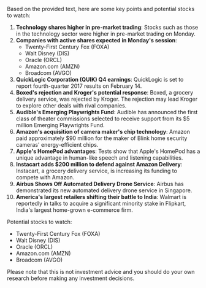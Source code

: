 Based on the provided text, here are some key points and potential stocks to watch:

1. **Technology shares higher in pre-market trading**: Stocks such as those in the technology sector were higher in pre-market trading on Monday.
2. **Companies with active shares expected in Monday's session**:
	* Twenty-First Century Fox (FOXA)
	* Walt Disney (DIS)
	* Oracle (ORCL)
	* Amazon.com (AMZN)
	* Broadcom (AVGO)
3. **QuickLogic Corporation (QUIK) Q4 earnings**: QuickLogic is set to report fourth-quarter 2017 results on February 14.
4. **Boxed's rejection and Kroger's potential response**: Boxed, a grocery delivery service, was rejected by Kroger. The rejection may lead Kroger to explore other deals with rival companies.
5. **Audible's Emerging Playwrights Fund**: Audible has announced the first class of theater commissions selected to receive support from its $5 million Emerging Playwrights Fund.
6. **Amazon's acquisition of camera maker's chip technology**: Amazon paid approximately $90 million for the maker of Blink home security cameras' energy-efficient chips.
7. **Apple's HomePod advantages**: Tests show that Apple's HomePod has a unique advantage in human-like speech and listening capabilities.
8. **Instacart adds $200 million to defend against Amazon Delivery**: Instacart, a grocery delivery service, is increasing its funding to compete with Amazon.
9. **Airbus Shows Off Automated Delivery Drone Service**: Airbus has demonstrated its new automated delivery drone service in Singapore.
10. **America's largest retailers shifting their battle to India**: Walmart is reportedly in talks to acquire a significant minority stake in Flipkart, India's largest home-grown e-commerce firm.

Potential stocks to watch:

* Twenty-First Century Fox (FOXA)
* Walt Disney (DIS)
* Oracle (ORCL)
* Amazon.com (AMZN)
* Broadcom (AVGO)

Please note that this is not investment advice and you should do your own research before making any investment decisions.